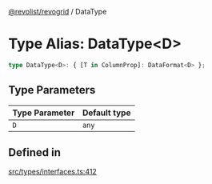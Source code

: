 [@revolist/revogrid](README.md) / DataType

# Type Alias: DataType\<D\>

```ts
type DataType<D>: { [T in ColumnProp]: DataFormat<D> };
```

## Type Parameters

| Type Parameter | Default type |
| ------ | ------ |
| `D` | `any` |

## Defined in

[src/types/interfaces.ts:412](https://github.com/revolist/revogrid/blob/2a9402fdf050fa45d175b041168181a63cd72777/src/types/interfaces.ts#L412)
